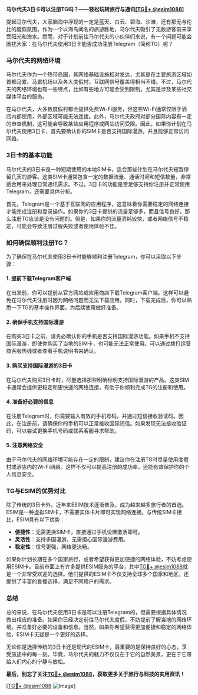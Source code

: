 **马尔代夫3日卡可以注册TG吗？——轻松玩转旅行与通讯[[TG💪+ @esim1088](https://t.me/s/esim1088)]**

提起马尔代夫，大家脑海中浮现的一定是蓝天、白云、碧海、沙滩，还有那无与伦比的度假氛围。作为一个以海岛闻名的旅游胜地，马尔代夫吸引了无数游客前来享受阳光和海水。然而，对于计划前往马尔代夫的小伙伴们来说，有一个问题可能会困扰大家：在马尔代夫使用3日卡能否成功注册Telegram（简称TG）呢？

### 马尔代夫的网络环境

马尔代夫作为一个热带岛国，其网络基础设施相对发达，尤其是在主要旅游区域如首都马累、马累机场以及各大度假村，互联网信号覆盖得相当不错。不过，马尔代夫的网络环境也有一些特点，比如有些地方可能会受到限制，尤其是涉及某些社交媒体平台的服务。

在马尔代夫，大多数度假村都会提供免费Wi-Fi服务，但这些Wi-Fi通常仅限于酒店内部使用，外部区域可能无法连接。此外，马尔代夫政府对部分国际内容有一定的审查机制，这可能会导致某些应用程序或网站访问受限。因此，如果你计划在马尔代夫使用3日卡，首先要确认你的SIM卡是否支持国际漫游，并且能够正常访问网络。

### 3日卡的基本功能

马尔代夫的3日卡是一种短期使用的本地SIM卡，适合那些计划在马尔代夫短暂停留几天的游客。这类SIM卡通常包含一定的数据流量、通话时间和短信数量，非常适合用来处理日常通讯需求。不过，3日卡的功能是否足够支持你注册并正常使用Telegram，还需要具体分析。

首先，Telegram是一个基于互联网的应用程序，这意味着你需要稳定的网络连接才能完成注册和登录操作。如果你的3日卡提供的流量足够多，而且信号良好，那么注册TG应该是没有问题的。但是，如果你的流量消耗较快，或者网络信号不稳定，可能会导致注册过程失败或者使用体验不佳。

### 如何确保顺利注册TG？

为了确保在马尔代夫使用3日卡时能够顺利注册Telegram，你可以采取以下步骤：

#### 1. 提前下载Telegram客户端
在出发前，你可以提前从官方网站或应用商店下载Telegram客户端。这样可以避免在马尔代夫注册时因为网络问题而无法下载应用。同时，下载完成后，你可以熟悉一下TG的基本操作界面，为后续使用做好准备。

#### 2. 确保手机支持国际漫游
在购买3日卡之前，请务必确认你的手机是否支持国际漫游功能。如果手机不支持国际漫游，即使你购买了当地的SIM卡，也可能无法正常使用。可以通过拨打运营商客服热线或者查看手机说明书来确认。

#### 3. 购买支持国际漫游的3日卡
在马尔代夫购买3日卡时，尽量选择那些明确标明支持国际漫游的产品。这类SIM卡通常会提供更稳定和更快速的网络连接，有助于你顺利完成TG的注册和使用。

#### 4. 准备好必要的信息
在注册Telegram时，你需要输入有效的手机号码，并通过短信接收验证码。因此，在注册前，请确保你的手机可以正常接收国际短信。如果发现无法接收验证码，可以尝试更换手机号码或联系客服寻求帮助。

#### 5. 注意网络安全
由于马尔代夫的网络环境可能存在一定的限制，建议你在注册TG时尽量使用度假村或酒店内的Wi-Fi网络。这样不仅可以提高注册的成功率，还能有效保护你的个人信息安全。

### TG与ESIM的优势对比

除了传统的3日卡外，近年来ESIM技术逐渐普及，成为越来越多旅行者的首选。ESIM是一种虚拟SIM卡，不需要实体卡片即可实现网络连接。与传统SIM卡相比，ESIM具有以下优势：

- **便捷性**：无需更换SIM卡，直接通过手机设置激活即可。
- **灵活性**：支持多国漫游，无需担心国际漫游费用。
- **稳定性**：信号更强，网络更流畅。

如果你计划长期在多个国家旅行，或者希望获得更加便捷的网络体验，不妨考虑使用ESIM卡。目前市面上有许多提供ESIM服务的平台，其中[TG💪+ @esim1088](https://t.me/s/esim1088)就是一个非常受欢迎的选择。他们提供的ESIM卡不仅支持全球多个国家和地区，还提供了丰富的套餐选择，满足不同用户的需求。

### 总结

总的来说，在马尔代夫使用3日卡是可以注册Telegram的，但需要根据具体情况做出相应的准备。如果你已经决定前往马尔代夫度假，不妨提前了解当地的网络环境，并准备好必要的设备和信息。当然，如果你希望获得更加便捷和稳定的网络体验，ESIM卡无疑是一个更好的选择。

无论你是选择传统的3日卡还是现代的ESIM卡，最重要的是保持良好的心态，享受旅途中的每一刻。毕竟，马尔代夫的魅力不仅仅在于它的自然美景，更在于它带给人们内心的宁静与放松。

**最后，别忘了关注[TG💪+ @esim1088](https://t.me/s/esim1088)，获取更多关于旅行与科技的实用资讯！**

[[TG💪+ @esim1088](https://t.me/s/esim1088) ![Image](https://i.postimg.cc/4NQfJmqS/Snipaste-2025-05-13-00-14-12.png)]